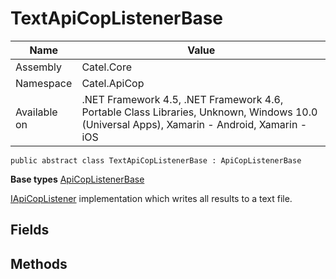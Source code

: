 

# TextApiCopListenerBase

Name|Value
---|---
Assembly|Catel.Core
Namespace|Catel.ApiCop
Available on|.NET Framework 4.5, .NET Framework 4.6, Portable Class Libraries, Unknown, Windows 10.0 (Universal Apps), Xamarin - Android, Xamarin - iOS

```
public abstract class TextApiCopListenerBase : ApiCopListenerBase
```

**Base types**
[ApiCopListenerBase](/Catel.Core\Catel\ApiCop\ApiCopListenerBase.md)


[IApiCopListener](#) implementation which writes all results to a text file.



## Fields

## Methods

